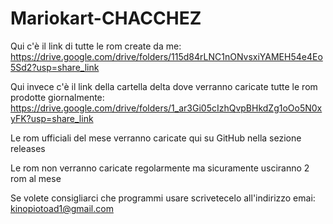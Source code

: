 # Mariokart-CHACCHEZ
Qui c'è il link di tutte le rom create da me: https://drive.google.com/drive/folders/115d84rLNC1nONvsxiYAMEH54e4Eo5Sd2?usp=share_link

Qui invece c'è il link della cartella delta dove verranno caricate tutte le rom prodotte giornalmente: https://drive.google.com/drive/folders/1_ar3Gi05cIzhQvpBHkdZg1oOo5N0xyFK?usp=share_link

Le rom ufficiali del mese verranno caricate qui su GitHub nella sezione releases

Le rom non verranno caricate regolarmente ma sicuramente usciranno 2 rom al mese

Se volete consigliarci che programmi usare scrivetecelo all'indirizzo emai: kinopiotoad1@gmail.com
